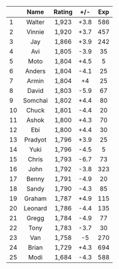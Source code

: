 | |Name|Rating|+/-|Exp|
|-|:--:|:----:|:-:|:-:|
|1|Walter|1,923|+3.8|586|
|2|Vinnie|1,920|+3.7|457|
|3|Jay|1,866|+3.9|242|
|4|Avi|1,805|-3.9|35|
|5|Moto|1,804|+4.5|5|
|6|Anders|1,804|-4.1|25|
|7|Armin|1,804|+4|25|
|8|David|1,803|-5.9|67|
|9|Somchai|1,802|+4.4|80|
|10|Chuck|1,801|-4.4|20|
|11|Ashok|1,800|+4.3|70|
|12|Ebi|1,800|+4.4|30|
|13|Pradyot|1,796|+3.9|25|
|14|Yuki|1,796|-4.5|5|
|15|Chris|1,793|-6.7|73|
|16|John|1,792|-3.8|323|
|17|Benny|1,791|-4.9|20|
|18|Sandy|1,790|-4.3|85|
|19|Graham|1,787|+4.9|115|
|20|Leonard|1,786|-4.4|135|
|21|Gregg|1,784|-4.9|77|
|22|Tony|1,783|-3.7|30|
|23|Van|1,758|-5|270|
|24|Brian|1,729|+4.3|694|
|25|Modi|1,684|-4.3|588|
